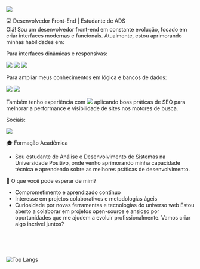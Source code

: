 <img src="https://media.licdn.com/dms/image/v2/D4D16AQHyNzPXFzjfrg/profile-displaybackgroundimage-shrink_350_1400/profile-displaybackgroundimage-shrink_350_1400/0/1729284332618?e=1735171200&v=beta&t=fmsUCB6MTppt5xe-eRN0f_KVT5MZTPIb9AK7Tsl-JVM">


💻 Desenvolvedor Front-End | Estudante de ADS <br>
Olá! Sou um desenvolvedor front-end em constante evolução, focado em criar interfaces modernas e funcionais. Atualmente, estou aprimorando minhas habilidades em:


Para interfaces dinâmicas e responsivas:

<img src="https://img.shields.io/badge/HTML-239120?style=for-the-badge&logo=html5&logoColor=white"> <img src="https://img.shields.io/badge/CSS-239120?&style=for-the-badge&logo=css3&logoColor=white"> <img src="https://img.shields.io/badge/JavaScript-F7DF1E?style=for-the-badge&logo=javascript&logoColor=black">


Para ampliar meus conhecimentos em lógica e bancos de dados:

<img src="https://img.shields.io/badge/C-00599C?style=for-the-badge&logo=c&logoColor=white"> <img src="https://img.shields.io/badge/MySQL-00000F?style=for-the-badge&logo=mysql&logoColor=white"> 



Também tenho experiência com <img src="https://img.shields.io/badge/Wordpress-21759B?style=for-the-badge&logo=wordpress&logoColor=white"> aplicando boas práticas de SEO para melhorar a performance e visibilidade de sites nos motores de busca.

Sociais:

<a href="https://www.linkedin.com/in/luiznascimentodev/"><img src="https://img.shields.io/badge/LinkedIn-0077B5?style=for-the-badge&logo=linkedin&logoColor=white"></a>


🎓 Formação Acadêmica
- Sou estudante de Análise e Desenvolvimento de Sistemas na Universidade Positivo, onde venho aprimorando minha capacidade técnica e aprendendo sobre as melhores práticas de desenvolvimento.

🚀 O que você pode esperar de mim?
- Comprometimento e aprendizado contínuo
- Interesse em projetos colaborativos e metodologias ágeis
- Curiosidade por novas ferramentas e tecnologias do universo web
Estou aberto a colaborar em projetos open-source e ansioso por oportunidades que me ajudem a evoluir profissionalmente.
Vamos criar algo incrível juntos?

<br>
<br>
<br>

![Top Langs](https://github-readme-stats.vercel.app/api/top-langs/?username=luiznascimentodev&layout=pie&theme=shadow_blue&custom_title=Linguagens&border_radius=16)
